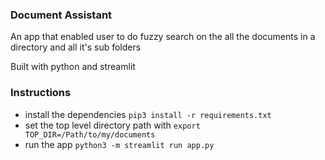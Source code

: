 ### Document Assistant
An app that enabled user to do fuzzy search on the all the documents in a directory and all it's sub folders

Built with python and streamlit

### Instructions
- install the dependencies `pip3 install -r requirements.txt`
- set the top level directory path with `export TOP_DIR=/Path/to/my/documents`
- run the app `python3 -m streamlit run app.py`

